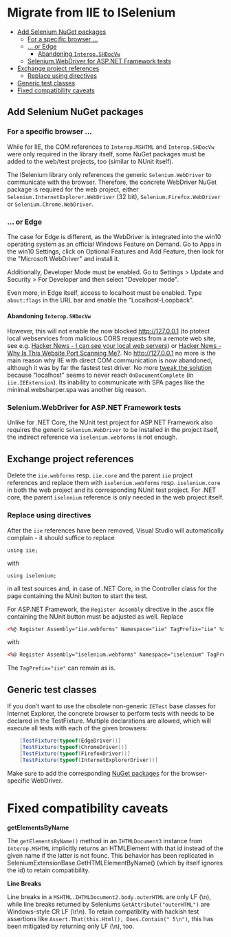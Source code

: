 # Migrate from IIE to ISelenium

* [Add Selenium NuGet packages](#add-selenium-nuget-packages)
   *  [For a specific browser ...](#for-a-specific-browser)
   *  [... or Edge](#or-edge)
      *  [Abandoning ```Interop.SHDocVw```](#abandoning-interop.shdocvw)
   *  [Selenium.WebDriver for ASP.NET Framework tests](#selenium.webdriver-for-asp.net-framework-tests)
* [Exchange project references](#exchange-project-references)
   * [Replace using directives](#exchange-using-directives)
* [Generic test classes](#generic-test-classes)
* [Fixed compatibility caveats](#fixed-compatibility-caveats)


## Add Selenium NuGet packages

### For a specific browser ...

While for IIE, the COM references to ```Interop.MSHTML``` and
```Interop.SHDocVw``` were only required in the library itself, some NuGet
packages must be added to the web/test projects, too (similar to NUnit itself).

The ISelenium library only references the generic ```Selenium.WebDriver``` to
communicate with the browser. Therefore, the concrete WebDriver NuGet package
is required for the web project, either
```Selenium.InternetExplorer.WebDriver``` (32 bit),
```Selenium.Firefox.WebDriver``` or ```Selenium.Chrome.WebDriver```. 

### ... or Edge

The case for Edge is different, as the WebDriver is integrated into the win10
operating system as an official Windows Feature on Demand. Go to Apps in the
win10 Settings, click on Optional Features and Add Feature, then look for the
"Microsoft WebDriver" and install it.

Additionally, Developer Mode must be enabled. Go to Settings > Update and
Security > For Developer and then select "Developer mode".

Even more, in Edge itself, access to localhost must be enabled. Type
```about:flags``` in the URL bar and enable the "Localhost-Loopback".

#### Abandoning ```Interop.SHDocVw```

However, this will not enable the now blocked http://127.0.0.1 (to ptotect local
webservices from malicious CORS requests from a remote web site, see e.g.
[Hacker News - I can see your local web
servers](https://news.ycombinator.com/item?id=20028108)) or [Hacker News - Why 
Is This Website Port Scanning 
Me?](https://news.ycombinator.com/item?id=23246170). No http://127.0.0.1 no
more is the main reason why IIE with direct COM communication is now abandoned,
although it was by far the fastest test driver. No more [tweak the
solution](setup.md#clone-and-tweak-the-solution) because "localhost" seems to
never reach ```OnDocumentComplete``` (in ```iie.IEExtension```). Its inability
to communicate with SPA pages like the minimal.websharper.spa was another big
reason.

### Selenium.WebDriver for ASP.NET Framework tests

Unlike for .NET Core, the NUnit test project for ASP.NET Framework also
requires the generic ```Selenium.WebDriver``` to be installed in the project
itself, the indirect reference via ```iselenium.webforms``` is not enough. 

## Exchange project references

Delete the ```iie.webforms``` resp. ```iie.core``` and the parent ```iie```
project references and replace them with ```iselenium.webforms``` resp.
```iselenium.core``` in both the web project and its corresponding NUnit test
project. For .NET core, the parent ```iselenium``` reference is only needed in
the web project itself.


### Replace using directives

After the ```iie``` references have been removed, Visual Studio will
automatically complain - it should suffice to replace

```chsarp
using iie;
```

with 

```chsarp
using iselenium;
```

in all test sources and, in case of .NET Core, in the Controller class for the
page containing the NUnit button to start the test.

For ASP.NET Framework, the ```Register Assembly``` directive in the .ascx file
containing the NUnit button must be adjusted as well. Replace

```html
<%@ Register Assembly="iie.webforms" Namespace="iie" TagPrefix="iie" %>
```

with

```html
<%@ Register Assembly="iselenium.webforms" Namespace="iselenium" TagPrefix="iie" %>
```

The ```TagPrefix="iie"``` can remain as is.



## Generic test classes

If you don’t want to use the obsolete non-generic ```IETest``` base classes for
Internet Explorer, the concrete browser to perform tests with needs to be
declared in the TestFixture. Multiple declarations are allowed, which will
execute all tests with each of the given browsers:

```csharp
    [TestFixture(typeof(EdgeDriver))]
    [TestFixture(typeof(ChromeDriver))]
    [TestFixture(typeof(FirefoxDriver))]
    [TestFixture(typeof(InternetExplorerDriver))]
```

Make sure to add the corresponding [NuGet packages](#add-nuget-packages) for the browser-specific WebDriver.


# Fixed compatibility caveats

__getElementsByName__

The ```getElementsByName()``` method in an ```IHTMLDocument3``` instance from
```Interop.MSHTML``` implicitly returns an HTMLElement with that id instead of
the given name if the latter is not founc. This behavior has been replicated in
SeleniumExtensionBase.GetHTMLElementByName() (which by itself ignores the id) to
retain compatibility.

__Line Breaks__

Line breaks in a ```MSHTML.IHTMLDocument2.body.outerHTML``` are only LF (\n),
while line breaks returned by Seleniums ```GetAttribute("outerHTML")``` are
Windows-style CR LF (\r\n). To retain compatiblity with hackish test assertions
like ```Assert.That(this.Html(), Does.Contain(" 5\n")```, this has been
mitigated by returning only LF (\n), too. 
